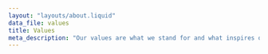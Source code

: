 ```yaml
---
layout: "layouts/about.liquid"
data_file: values
title: Values
meta_description: "Our values are what we stand for and what inspires our work.<br/><br/>We express them in what we build, for whom, and how. They’re why we choose open source, community and not-for-profit ownership, and an ethical business model."
---
```

